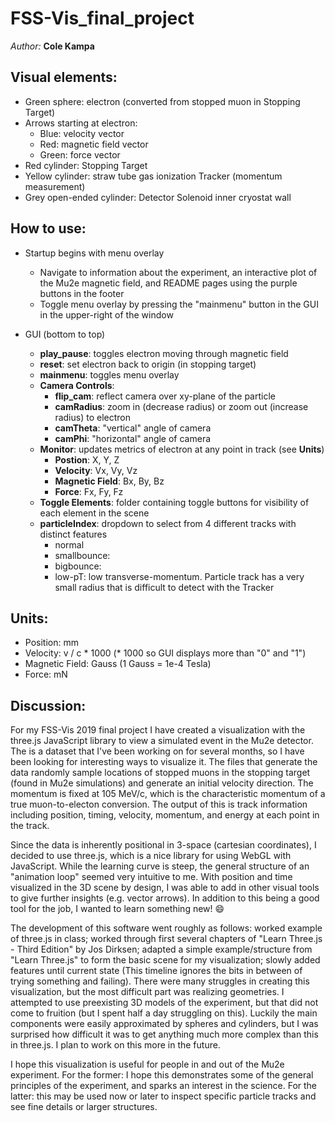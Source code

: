 # FSS-Vis_final_project
_Author:_ **Cole Kampa**

## Visual elements:
- Green sphere: electron (converted from stopped muon in Stopping Target)
- Arrows starting at electron:
  - Blue: velocity vector
  - Red: magnetic field vector
  - Green: force vector
- Red cylinder: Stopping Target
- Yellow cylinder: straw tube gas ionization Tracker (momentum measurement)
- Grey open-ended cylinder: Detector Solenoid inner cryostat wall

## How to use:
- Startup begins with menu overlay
  - Navigate to information about the experiment, an interactive plot of the Mu2e magnetic field, and README pages using the purple buttons in the footer
  - Toggle menu overlay by pressing the "mainmenu" button in the GUI in the upper-right of the window
  
- GUI (bottom to top)
  - **play_pause**: toggles electron moving through magnetic field
  - **reset**: set electron back to origin (in stopping target)
  - **mainmenu**: toggles menu overlay
  - **Camera Controls**:
    - **flip_cam**: reflect camera over xy-plane of the particle
    - **camRadius**: zoom in (decrease radius) or zoom out (increase radius) to electron
    - **camTheta**: "vertical" angle of camera
    - **camPhi**: "horizontal" angle of camera
  - **Monitor**: updates metrics of electron at any point in track (see **Units**)
    - **Postion**: X, Y, Z
    - **Velocity**: Vx, Vy, Vz
    - **Magnetic Field**: Bx, By, Bz
    - **Force**: Fx, Fy, Fz
  - **Toggle Elements**: folder containing toggle buttons for visibility of each element in the scene
  - **particleIndex**: dropdown to select from 4 different tracks with distinct features
    - normal
    - smallbounce:
    - bigbounce:
    - low-pT: low transverse-momentum. Particle track has a very small radius that is difficult to detect with the Tracker

## Units:
- Position: mm
- Velocity: v / c * 1000 (* 1000 so GUI displays more than "0" and "1")
- Magnetic Field: Gauss (1 Gauss = 1e-4 Tesla)
- Force: mN

## Discussion:
For my FSS-Vis 2019 final project I have created a visualization with the three.js JavaScript library to view a simulated event in the Mu2e detector. The is a dataset that I've been working on for several months, so I have been looking for interesting ways to visualize it. The files that generate the data randomly sample locations of stopped muons in the stopping target (found in Mu2e simulations) and generate an initial velocity direction. The momentum is fixed at 105 MeV/c, which is the characteristic momentum of a true muon-to-electon conversion. The output of this is track information including position, timing, velocity, momentum, and energy at each point in the track.

Since the data is inherently positional in 3-space (cartesian coordinates), I decided to use three.js, which is a nice library for using WebGL with JavaScript. While the learning curve is steep, the general structure of an "animation loop" seemed very intuitive to me. With position and time visualized in the 3D scene by design, I was able to add in other visual tools to give further insights (e.g. vector arrows). In addition to this being a good tool for the job, I wanted to learn something new! :smile:

The development of this software went roughly as follows: worked example of three.js in class; worked through first several chapters of "Learn Three.js - Third Edition" by Jos Dirksen; adapted a simple example/structure from "Learn Three.js" to form the basic scene for my visualization; slowly added features until current state (This timeline ignores the bits in between of trying something and failing). There were many struggles in creating this visualization, but the most difficult part was realizing geometries. I attempted to use preexisting 3D models of the experiment, but that did not come to fruition (but I spent half a day struggling on this). Luckily the main components were easily approximated by spheres and cylinders, but I was surprised how difficult it was to get anything much more complex than this in three.js. I plan to work on this more in the future.

I hope this visualization is useful for people in and out of the Mu2e experiment. For the former: I hope this demonstrates some of the general principles of the experiment, and sparks an interest in the science. For the latter: this may be used now or later to inspect specific particle tracks and see fine details or larger structures.
